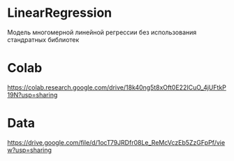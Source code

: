 # LinearRegression
Модель многомерной линейной регрессии без использования стандратныx библиотек

# Colab
https://colab.research.google.com/drive/18k40ng5t8xOft0E22ICuO_4jUFtkP19N?usp=sharing

# Data
https://drive.google.com/file/d/1ocT79JRDfr08Le_ReMcVczEb5ZzGFpPf/view?usp=sharing
